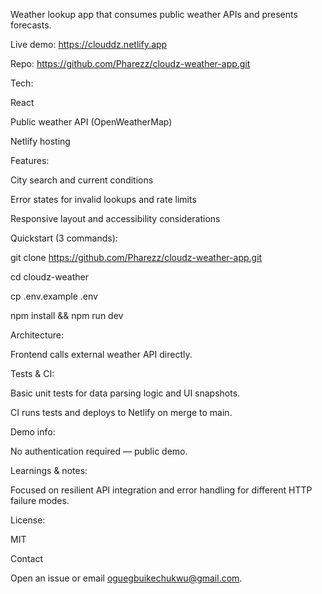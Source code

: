 Weather lookup app that consumes public weather APIs and presents forecasts.

Live demo: https://clouddz.netlify.app

Repo: https://github.com/Pharezz/cloudz-weather-app.git




Tech:

React 

Public weather API (OpenWeatherMap)

Netlify hosting 


Features:

City search and current conditions

Error states for invalid lookups and rate limits

Responsive layout and accessibility considerations

Quickstart (3 commands):

git clone https://github.com/Pharezz/cloudz-weather-app.git

cd cloudz-weather

cp .env.example .env

npm install && npm run dev

Architecture:

Frontend calls external weather API directly.


Tests & CI:

Basic unit tests for data parsing logic and UI snapshots.

CI runs tests and deploys to Netlify on merge to main.

Demo info:

No authentication required — public demo.

Learnings & notes:

Focused on resilient API integration and error handling for different HTTP failure modes.


License:

MIT

Contact

Open an issue or email oguegbuikechukwu@gmail.com.
